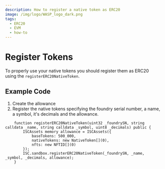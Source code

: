 ```yaml
---
description: How to register a native token as ERC20
image: /img/logo/WASP_logo_dark.png
tags:
  - ERC20
  - EVM
  - how-to
---
```


# Register Tokens

To properly use your native tokens you should register them as ERC20 using the `registerERC20NativeToken`.

## Example Code

1. Create the allowance
2. Register the native tokens specifying the foundry serial number, a name, a symbol, it's decimals and the allowance.

```solidity
    function registerERC20NativeToken(uint32 _foundrySN, string calldata _name, string calldata _symbol, uint8 _decimals) public {
        ISCAssets memory allowance = ISCAssets({
            baseTokens: 500_000,
            nativeTokens: new NativeToken[](0),
            nfts: new NFTID[](0)
        });
        ISC.sandbox.registerERC20NativeToken(_foundrySN, _name, _symbol, _decimals, allowance);
    }
```
